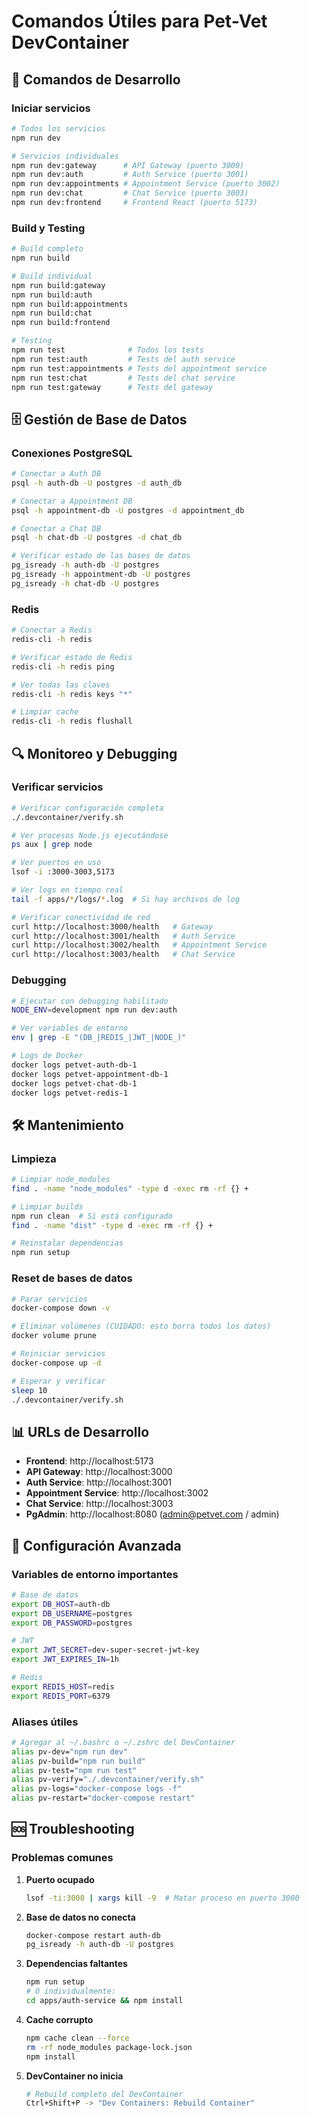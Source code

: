 # Comandos Útiles para Pet-Vet DevContainer

## 🚀 Comandos de Desarrollo

### Iniciar servicios
```bash
# Todos los servicios
npm run dev

# Servicios individuales
npm run dev:gateway      # API Gateway (puerto 3000)
npm run dev:auth         # Auth Service (puerto 3001)
npm run dev:appointments # Appointment Service (puerto 3002)
npm run dev:chat         # Chat Service (puerto 3003)
npm run dev:frontend     # Frontend React (puerto 5173)
```

### Build y Testing
```bash
# Build completo
npm run build

# Build individual
npm run build:gateway
npm run build:auth
npm run build:appointments
npm run build:chat
npm run build:frontend

# Testing
npm run test              # Todos los tests
npm run test:auth         # Tests del auth service
npm run test:appointments # Tests del appointment service
npm run test:chat         # Tests del chat service
npm run test:gateway      # Tests del gateway
```

## 🗄️ Gestión de Base de Datos

### Conexiones PostgreSQL
```bash
# Conectar a Auth DB
psql -h auth-db -U postgres -d auth_db

# Conectar a Appointment DB  
psql -h appointment-db -U postgres -d appointment_db

# Conectar a Chat DB
psql -h chat-db -U postgres -d chat_db

# Verificar estado de las bases de datos
pg_isready -h auth-db -U postgres
pg_isready -h appointment-db -U postgres  
pg_isready -h chat-db -U postgres
```

### Redis
```bash
# Conectar a Redis
redis-cli -h redis

# Verificar estado de Redis
redis-cli -h redis ping

# Ver todas las claves
redis-cli -h redis keys "*"

# Limpiar cache
redis-cli -h redis flushall
```

## 🔍 Monitoreo y Debugging

### Verificar servicios
```bash
# Verificar configuración completa
./.devcontainer/verify.sh

# Ver procesos Node.js ejecutándose
ps aux | grep node

# Ver puertos en uso
lsof -i :3000-3003,5173

# Ver logs en tiempo real
tail -f apps/*/logs/*.log  # Si hay archivos de log

# Verificar conectividad de red
curl http://localhost:3000/health   # Gateway
curl http://localhost:3001/health   # Auth Service
curl http://localhost:3002/health   # Appointment Service
curl http://localhost:3003/health   # Chat Service
```

### Debugging
```bash
# Ejecutar con debugging habilitado
NODE_ENV=development npm run dev:auth

# Ver variables de entorno
env | grep -E "(DB_|REDIS_|JWT_|NODE_)"

# Logs de Docker
docker logs petvet-auth-db-1
docker logs petvet-appointment-db-1
docker logs petvet-chat-db-1
docker logs petvet-redis-1
```

## 🛠️ Mantenimiento

### Limpieza
```bash
# Limpiar node_modules
find . -name "node_modules" -type d -exec rm -rf {} +

# Limpiar builds
npm run clean  # Si está configurado
find . -name "dist" -type d -exec rm -rf {} +

# Reinstalar dependencias
npm run setup
```

### Reset de bases de datos
```bash
# Parar servicios
docker-compose down -v

# Eliminar volúmenes (CUIDADO: esto borra todos los datos)
docker volume prune

# Reiniciar servicios
docker-compose up -d

# Esperar y verificar
sleep 10
./.devcontainer/verify.sh
```

## 📊 URLs de Desarrollo

- **Frontend**: http://localhost:5173
- **API Gateway**: http://localhost:3000
- **Auth Service**: http://localhost:3001  
- **Appointment Service**: http://localhost:3002
- **Chat Service**: http://localhost:3003
- **PgAdmin**: http://localhost:8080 (admin@petvet.com / admin)

## 🔧 Configuración Avanzada

### Variables de entorno importantes
```bash
# Base de datos
export DB_HOST=auth-db
export DB_USERNAME=postgres
export DB_PASSWORD=postgres

# JWT
export JWT_SECRET=dev-super-secret-jwt-key
export JWT_EXPIRES_IN=1h

# Redis
export REDIS_HOST=redis
export REDIS_PORT=6379
```

### Aliases útiles
```bash
# Agregar al ~/.bashrc o ~/.zshrc del DevContainer
alias pv-dev="npm run dev"
alias pv-build="npm run build"
alias pv-test="npm run test"
alias pv-verify="./.devcontainer/verify.sh"
alias pv-logs="docker-compose logs -f"
alias pv-restart="docker-compose restart"
```

## 🆘 Troubleshooting

### Problemas comunes

1. **Puerto ocupado**
   ```bash
   lsof -ti:3000 | xargs kill -9  # Matar proceso en puerto 3000
   ```

2. **Base de datos no conecta**
   ```bash
   docker-compose restart auth-db
   pg_isready -h auth-db -U postgres
   ```

3. **Dependencias faltantes**
   ```bash
   npm run setup
   # O individualmente:
   cd apps/auth-service && npm install
   ```

4. **Cache corrupto**
   ```bash
   npm cache clean --force
   rm -rf node_modules package-lock.json
   npm install
   ```

5. **DevContainer no inicia**
   ```bash
   # Rebuild completo del DevContainer
   Ctrl+Shift+P -> "Dev Containers: Rebuild Container"
   ```
